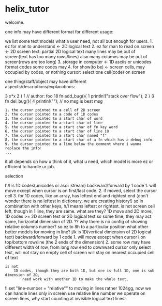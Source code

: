 # helix_tutor

welcome.

one info may have different format for different usage:

we list some text models what a user need, not all but enough for users.
    1. ez for man to understand <- 2D logical text
    2. ez for man to read on screen <- 2D screen text: partial 2D logical text
        many lines may be out of screen(text has too many rows/lines)
        also many columns may be out of screen(rows are too long)
    3. storage in computer <- 1D asciis or unicodes format codes
        some codes may
    4. for show(to be) <- screen cells, may occupied by codes, or nothing
cursor: select one cell(code) on screen

one thing/staff/object may have different aspects/descriptions/explanations:

 3     x*x
 2 }
 1 // author: foo
18 fn add_bug(){
 1     println!("stack over flow");
 2 }
 3 fn del_bug(){
 4     println!("");    // no msg is best msg
    
    1. the cursor pointed to a cell of 2D screen
    2. the cursor pointed to a code of 1D codes
    3. the cursor pointed to a start char of word
    4. the cursor pointed to a start char of line
    5. the cursor pointed to a start char of fn key word
    6. the cursor pointed to a start char of line 18
    7. the cursor pointed to a start char named "f"
    8. the cursor pointed to a start char of a fn which has a debug info
    9. the cursor pointed to a line below the comment where i wanna replace the info!
    ...

it all depends on how u think of it, what u need, which model is more ez or efficient
    to handle ur job.

selection

h/l
    is
        1D codes(unicodes or ascii stream) backward/forward by 1 code
            1. will move except when cursor is on first/last code.
            2. if moved, select the cursor cell
            3. for 1D codes, like an array, has leftest end and rightest end
                (don't wonder there is no leftest in dictionary, we are creating history!)
                so in combination with other keys, h/l means leftest or rightest.
    is not
        screen cell left, though in 1 line, they are same.
        what are they? 1D move and 2D move, 1D codes >= 2D screen text or 2D logical text
        so some time, they may act same, horizontal dimension of 2D.
??
    why there is no config of showing relative columns number?
        so ez to 8h to a particular position
    what other better models for moving in line?
j/k
    is
        1D(vertical dimension of 2D logical text) backward/forward by 1 code
            1. will move except when cursor i on top/bottom row/line
                    (the 2 ends of the dimension)
            2. some row may have different width of row, from long row end to downward
                cursor only select text, will not stay on empty cell of screen
                will stay on nearest occupied cell of text
                
    is not
        1D codes, though they are both 1D, but one is full 1D, one is sub dimension of 2D,
            need work with another 1D to make the whole text.
!!
    set "line-number = "relative"" to moving in lines
    rather 1024gg, now we can handle lines only in screen use relative line number
        we operate on screen lines, why start counting at invisible logical text lines!
        
